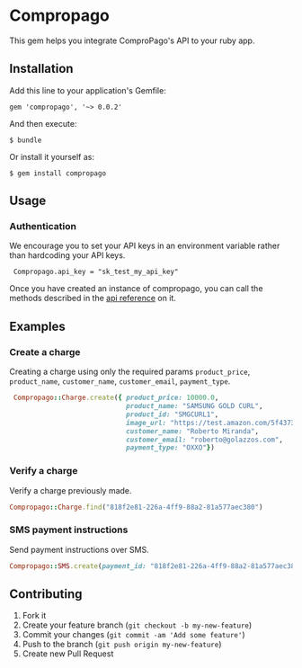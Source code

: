# Compropago

This gem helps you integrate ComproPago's API to your ruby app.

## Installation

Add this line to your application's Gemfile:

    gem 'compropago', '~> 0.0.2'

And then execute:

    $ bundle

Or install it yourself as:

    $ gem install compropago

## Usage

### Authentication

We encourage you to set your API keys in an environment variable rather than hardcoding your API keys.

     Compropago.api_key = "sk_test_my_api_key"

Once you have created an instance of compropago, you can call the methods described in the <a href="http://compropago.com/documentacion/api">api reference</a> on it.


## Examples

### Create a charge

Creating a charge using only the required params <code>product_price</code>, <code>product_name</code>, <code>customer_name</code>, <code>customer_email</code>, <code>payment_type</code>.

```ruby
 Compropago::Charge.create({ product_price: 10000.0,
                             product_name: "SAMSUNG GOLD CURL",
                             product_id: "SMGCURL1",
                             image_url: "https://test.amazon.com/5f4373",
                             customer_name: "Roberto Miranda",
                             customer_email: "roberto@golazzos.com",
                             payment_type: "OXXO"})
```

### Verify a charge

Verify a charge previously made.

```ruby
Compropago::Charge.find("818f2e81-226a-4ff9-88a2-81a577aec380")
```

### SMS payment instructions

Send payment instructions over SMS.

```ruby
Compropago::SMS.create(payment_id: "818f2e81-226a-4ff9-88a2-81a577aec380", customer_phone: "2221515805", customer_company_phone: "TELCEL")
```


## Contributing

1. Fork it
2. Create your feature branch (`git checkout -b my-new-feature`)
3. Commit your changes (`git commit -am 'Add some feature'`)
4. Push to the branch (`git push origin my-new-feature`)
5. Create new Pull Request

